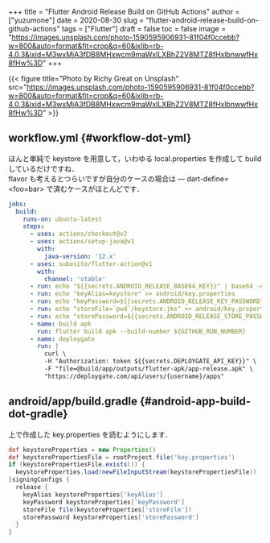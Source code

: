 +++
title = "Flutter Android Release Build on GitHub Actions"
author = ["yuzumone"]
date = 2020-08-30
slug = "flutter-android-release-build-on-github-actions"
tags = ["Flutter"]
draft = false
toc = false
image = "https://images.unsplash.com/photo-1590595906931-81f04f0ccebb?w=800&auto=format&fit=crop&q=60&ixlib=rb-4.0.3&ixid=M3wxMjA3fDB8MHxwcm9maWxlLXBhZ2V8MTZ8fHxlbnwwfHx8fHw%3D"
+++

{{< figure title="Photo by Richy Great on Unsplash" src="https://images.unsplash.com/photo-1590595906931-81f04f0ccebb?w=800&auto=format&fit=crop&q=60&ixlib=rb-4.0.3&ixid=M3wxMjA3fDB8MHxwcm9maWxlLXBhZ2V8MTZ8fHxlbnwwfHx8fHw%3D" >}}


## workflow.yml {#workflow-dot-yml}

ほんと単純で keystore を用意して，いわゆる local.properties を作成して build しているだけですね． <br/>
flavor も考えるとつらいですが自分のケースの場合は — dart-define=&lt;foo=bar&gt; で済むケースがほとんどです． <br/>

```yaml
jobs:
  build:
    runs-on: ubuntu-latest
    steps:
      - uses: actions/checkout@v2
      - uses: actions/setup-java@v1
        with:
          java-version: '12.x'
      - uses: subosito/flutter-action@v1
        with:
          channel: 'stable'
      - run: echo "${{secrets.ANDROID_RELEASE_BASE64_KEY}}" | base64 -d > ./keystore.jks
      - run: echo "keyAlias=keystore" >> android/key.properties
      - run: echo "keyPassword=${{secrets.ANDROID_RELEASE_KEY_PASSWORD}}" >> android/key.properties
      - run: echo "storeFile=`pwd`/keystore.jks" >> android/key.properties
      - run: echo "storePassword=${{secrets.ANDROID_RELEASE_STORE_PASSWORD}}" >> android/key.properties
      - name: build apk
        run: flutter build apk --build-number ${GITHUB_RUN_NUMBER}
      - name: deploygate
        run: |
          curl \
          -H "Authorization: token ${{secrets.DEPLOYGATE_API_KEY}}" \
          -F "file=@build/app/outputs/flutter-apk/app-release.apk" \
          "https://deploygate.com/api/users/{username}/apps"
```


## android/app/build.gradle {#android-app-build-dot-gradle}

上で作成した key.properties を読むようにします． <br/>

```gradle
def keystoreProperties = new Properties()
def keystorePropertiesFile = rootProject.file('key.properties')
if (keystorePropertiesFile.exists()) {
  keystoreProperties.load(newFileInputStream(keystorePropertiesFile))
}signingConfigs {
  release {
    keyAlias keystoreProperties['keyAlias']
    keyPassword keystoreProperties['keyPassword']
    storeFile file(keystoreProperties['storeFile'])
    storePassword keystoreProperties['storePassword']
  }
}
```

